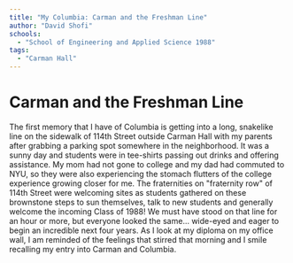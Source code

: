 ```yaml
---
title: "My Columbia: Carman and the Freshman Line"
author: "David Shofi"
schools:
  - "School of Engineering and Applied Science 1988"
tags:
  - "Carman Hall"
---
```


# Carman and the Freshman Line

The first memory that I have of Columbia is getting into a long, snakelike line on the sidewalk of 114th Street outside Carman Hall with my parents after grabbing a parking spot somewhere in the neighborhood.  It was a sunny day and students were in tee-shirts passing out drinks and offering assistance.  My mom had not gone to college and my dad had commuted to NYU, so they were also experiencing the stomach flutters of the college experience growing closer for me.  The fraternities on "fraternity row" of 114th Street were welcoming sites as students gathered on these brownstone steps to sun themselves, talk to new students and generally welcome the incoming Class of 1988!  We must have stood on that line for an hour or more, but everyone looked the same... wide-eyed and eager to begin an incredible next four years.  As I look at my diploma on my office wall, I am reminded of the feelings that stirred that morning and I smile recalling my entry into Carman and Columbia.
